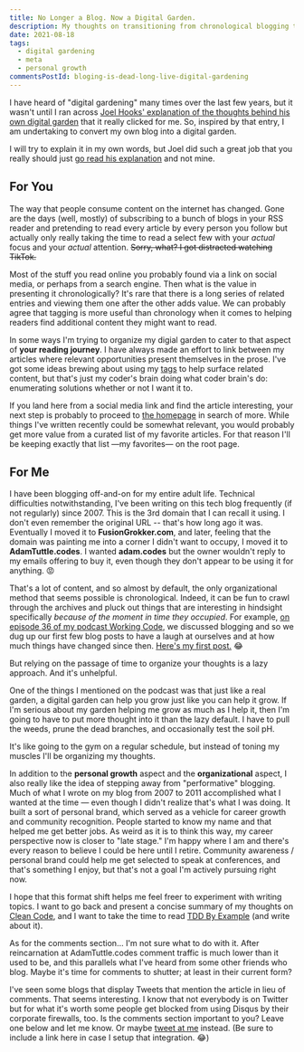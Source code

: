 ```yaml
---
title: No Longer a Blog. Now a Digital Garden.
description: My thoughts on transitioning from chronological blogging to more free-form digital gardening.
date: 2021-08-18
tags:
  - digital gardening
  - meta
  - personal growth
commentsPostId: bloging-is-dead-long-live-digital-gardening
---
```


I have heard of "digital gardening" many times over the last few years, but it wasn't until I ran across [Joel Hooks' explanation of the thoughts behind his own digital garden][jhgarden] that it really clicked for me. So, inspired by that entry, I am undertaking to convert my own blog into a digital garden.

I will try to explain it in my own words, but Joel did such a great job that you really should just [go read his explanation][jhgarden] and not mine.

## For You

The way that people consume content on the internet has changed. Gone are the days (well, mostly) of subscribing to a bunch of blogs in your RSS reader and pretending to read every article by every person you follow but actually only really taking the time to read a select few with your _actual_ focus and your _actual_ attention. ~~Sorry, what? I got distracted watching TikTok.~~

Most of the stuff you read online you probably found via a link on social media, or perhaps from a search engine. Then what is the value in presenting it chronologically? It's rare that there is a long series of related entries and viewing them one after the other adds value. We can probably agree that tagging is more useful than chronology when it comes to helping readers find additional content they might want to read.

In some ways I'm trying to organize my digial garden to cater to that aspect of **your reading journey**. I have always made an effort to link between my articles where relevant opportunities present themselves in the prose. I've got some ideas brewing about using my [tags][tags] to help surface related content, but that's just my coder's brain doing what coder brain's do: enumerating solutions whether or not I want it to.

If you land here from a social media link and find the article interesting, your next step is probably to proceed to [the homepage][atc] in search of more. While things I've written recently could be somewhat relevant, you would probably get more value from a curated list of my favorite articles. For that reason I'll be keeping exactly that list &mdash;my favorites&mdash; on the root page.

## For Me

I have been blogging off-and-on for my entire adult life. Technical difficulties notwithstanding, I've been writing on this tech blog frequently (if not regularly) since 2007. This is the 3rd domain that I can recall it using. I don't even remember the original URL -- that's how long ago it was. Eventually I moved it to <strong>FusionGrokker.com</strong>, and later, feeling that the domain was painting me into a corner I didn't want to occupy, I moved it to **AdamTuttle.codes**. I wanted **adam.codes** but the owner wouldn't reply to my emails offering to buy it, even though they don't appear to be using it for anything. 😡

That's a lot of content, and so almost by default, the only organizational method that seems possible is chronological. Indeed, it can be fun to crawl through the archives and pluck out things that are interesting in hindsight specifically _because of the moment in time they occupied_. For example, [on episode 36 of my podcast Working Code][wcp], we discussed blogging and so we dug up our first few blog posts to have a laugh at ourselves and at how much things have changed since then. [Here's my first post.][first-post] 😂

But relying on the passage of time to organize your thoughts is a lazy approach. And it's unhelpful.

One of the things I mentioned on the podcast was that just like a real garden, a digital garden can help you grow just like you can help it grow. If I'm serious about my garden helping me grow as much as I help it, then I'm going to have to put more thought into it than the lazy default. I have to pull the weeds, prune the dead branches, and occasionally test the soil pH.

It's like going to the gym on a regular schedule, but instead of toning my muscles I'll be organizing my thoughts.

In addition to the **personal growth** aspect and the **organizational** aspect, I also really like the idea of stepping away from "performative" blogging. Much of what I wrote on my blog from 2007 to 2011 accomplished what I wanted at the time &mdash; even though I didn't realize that's what I was doing. It built a sort of personal brand, which served as a vehicle for career growth and community recognition. People started to know my name and that helped me get better jobs. As weird as it is to think this way, my career perspective now is closer to "late stage." I'm happy where I am and there's every reason to believe I could be here until I retire. Community awareness / personal brand could help me get selected to speak at conferences, and that's something I enjoy, but that's not a goal I'm actively pursuing right now.

I hope that this format shift helps me feel freer to experiment with writing topics. I want to go back and present a concise summary of my thoughts on [Clean Code][cc], and I want to take the time to read [TDD By Example][tdd] (and write about it).

As for the comments section... I'm not sure what to do with it. After reincarnation at AdamTuttle.codes comment traffic is much lower than it used to be, and this parallels what I've heard from some other friends who blog. Maybe it's time for comments to shutter; at least in their current form?

I've seen some blogs that display Tweets that mention the article in lieu of comments. That seems interesting. I know that not everybody is on Twitter but for what it's worth some people get blocked from using Disqus by their corporate firewalls, too. Is the comments section important to you? Leave one below and let me know. Or maybe [tweet at me][twitter] instead. (Be sure to include a link here in case I setup that integration. 😂)

[jhgarden]: https://joelhooks.com/digital-garden
[wcp]: https://workingcode.dev/episodes/036-blogs-and-digital-gardens/
[first-post]: https://adamtuttle.codes/blog/2007/optimizing-your-applicationcfm/
[atc]: https://adamtuttle.codes
[tags]: https://adamtuttle.codes/tags/
[cc]: https://workingcode.dev/episodes/022-book-club-1-clean-code-by-uncle-bob-martin-pt1/
[tdd]: https://www.amazon.com/Test-Driven-Development-Kent-Beck/dp/0321146530?crid=1D8X147Q3MS5G&dchild=1&keywords=tdd+by+example&qid=1623418032&sprefix=tdd+by+example%2Caps%2C136&sr=8-3&linkCode=li3&tag=tuttl-20&linkId=f4d8afaabf721a86be63f5b8d30c708a&language=en_US&ref_=as_li_ss_il
[twitter]: https://twitter.com/adamtuttle
